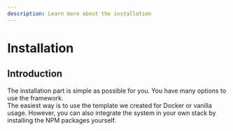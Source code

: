 ```yaml
---
description: Learn more about the installation
---
```


# Installation

## Introduction

The installation part is simple as possible for you. You have many options to use the framework.  
The easiest way is to use the template we created for Docker or vanilla usage. However, you can also integrate the system in your own stack by installing the NPM packages yourself.

